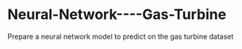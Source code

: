 # Neural-Network----Gas-Turbine
Prepare a neural network model to predict on the gas turbine dataset
